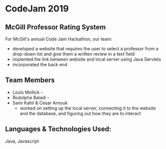 CodeJam 2019
====================
McGill Professor Rating System
---------------------

For McGill's annual Code Jam Hackathon, our team:
   * developed a website that requires the user to select a professor from a drop-down list and give them a written review in a text field
   * implented the link between website and local server using Java Servlets
   * incorporated the back end

Team Members
---------------------

 * Louis Mollick - 
 * Rodolphe Baladi - 
 * Sami Kahil & Cesar Arnouk
     - worked on setting up the local server, connecting it to the website and the database, and figuring out how they are to interact

Languages & Technologies Used:
---------------------

Java, Javascript
